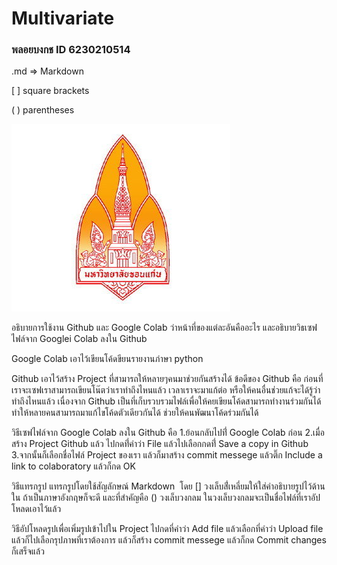 # Multivariate

### พลอยบงกช ID 6230210514

.md => Markdown

[ ] square brackets

( ) parentheses

![kku_logo](ภาพตรามหาวิทยาลัยขอนแก่น.jpg)

อธิบายการใช้งาน Github และ Google Colab ว่าหน้าที่ของแต่ละอันคืออะไร และอธิบายวิธเซฟไฟล์จาก Googlei Colab ลงใน Github

Google Colab เอาไว้เขียนโค้ดขียนรายงานภ่าษา python 

Github เอาไว้สร้าง Project ที่สามารถให้หลายๆคนมาช่วยกันสร้างได้ ข้อดีของ Github คือ ก่อนที่เราจะเซฟเราสามารถเขียนโน๊ตว่าเราทำถึงไหนแล้ว เวลาเราจะมาแก้ต่อ หรือให้คนอื่นช่วยแก้จะได้รู้ว่าทำถึงไหนแล้ว เนื่องจาก Github เป็นที่เก็บรวบรวมไฟล์เพื่อให้คยเขียนโค้ดสามารถทำงานร่วมกันได้ ทำให้หลายคนสามารถมาแก้ไขโค้ดตัวเดียวกันได้ ช่วยให้คนพัฒนาโค้ดร่วมกันได้

วิธีเซฟไฟล์จาก Google Colab ลงใน Github คือ 1.ย้อนกลับไปที่่ Google Colab ก่อน 2.เมื่อสร้าง Project Github แล้ว ไปกดที่่คำว่า File แล้วไปเลือกกดที่่ Save a copy in Github 3.จากนั้นก็เลือกชื่อไฟล์ Project ของเรา แล้วก็มาสร้าง commit messege แล้วติ๊ก Include a link to colaboratory แล้วก็กด OK

วิธีแทรกรูป แทรกรูปโดยใช้สัญลักษณ์ Markdown ![]() โดย [] วงเล็บสี่่เหลี่ยมให้ใส่คำอธิบายรูปไว้ด้านใน ถ้าเป็นภาษาอังกฤษก็จะดี และที่สำคัญคือ () วงเล็บวงกลม ในวงเล็บวงกลมจะเป็นชื่อไฟล์ที่เราอัปโหลดเอาไว้แล้ว

วิธีอัปโหลดรูปเพื่อเพิ่มรูปเข้าไปใน Project ไปกดที่คำว่า Add file แล้วเลือกที่คำว่า Upload file แล้วก็ไปเลือกรุปภาพที่เราต้องการ แล้วก็สร้าง commit messege แล้วก็กด Commit changes ก็เสร็จแล้ว
